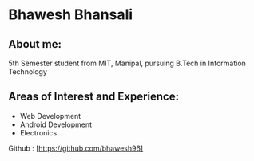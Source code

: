 # Bhawesh Bhansali

## About me:

5th Semester student from MIT, Manipal, pursuing B.Tech in Information Technology

## Areas of Interest and Experience:

- Web Development
- Android Development
- Electronics

Github : [https://github.com/bhawesh96]